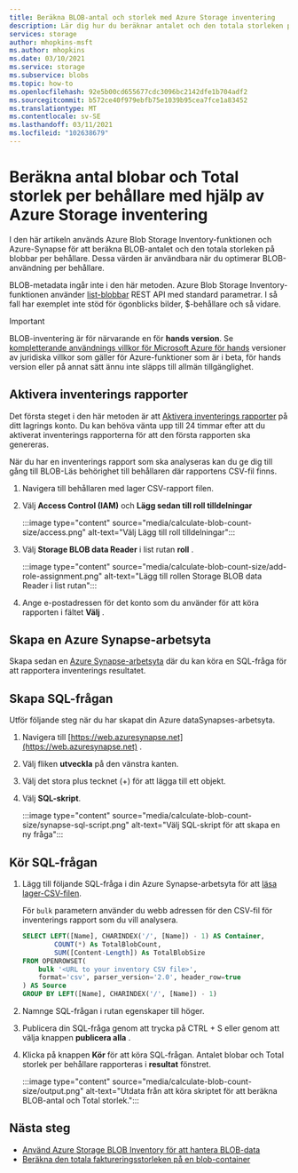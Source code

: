```yaml
---
title: Beräkna BLOB-antal och storlek med Azure Storage inventering
description: Lär dig hur du beräknar antalet och den totala storleken på blobbar per behållare.
services: storage
author: mhopkins-msft
ms.author: mhopkins
ms.date: 03/10/2021
ms.service: storage
ms.subservice: blobs
ms.topic: how-to
ms.openlocfilehash: 92e5b00cd655677cdc3096bc2142dfe1b704adf2
ms.sourcegitcommit: b572ce40f979ebfb75e1039b95cea7fce1a83452
ms.translationtype: MT
ms.contentlocale: sv-SE
ms.lasthandoff: 03/11/2021
ms.locfileid: "102638679"
---
```

# <a name="calculate-blob-count-and-total-size-per-container-using-azure-storage-inventory"></a>Beräkna antal blobar och Total storlek per behållare med hjälp av Azure Storage inventering

I den här artikeln används Azure Blob Storage Inventory-funktionen och Azure-Synapse för att beräkna BLOB-antalet och den totala storleken på blobbar per behållare. Dessa värden är användbara när du optimerar BLOB-användning per behållare.

BLOB-metadata ingår inte i den här metoden. Azure Blob Storage Inventory-funktionen använder [list-blobbar](/rest/api/storageservices/list-blobs) REST API med standard parametrar. I så fall har exemplet inte stöd för ögonblicks bilder, $-behållare och så vidare.

> [!IMPORTANT]
> BLOB-inventering är för närvarande en för **hands version**. Se [kompletterande användnings villkor för Microsoft Azure för hands](https://azure.microsoft.com/support/legal/preview-supplemental-terms/) versioner av juridiska villkor som gäller för Azure-funktioner som är i beta, för hands version eller på annat sätt ännu inte släpps till allmän tillgänglighet.

## <a name="enable-inventory-reports"></a>Aktivera inventerings rapporter

Det första steget i den här metoden är att [Aktivera inventerings rapporter](blob-inventory.md#enable-inventory-reports) på ditt lagrings konto. Du kan behöva vänta upp till 24 timmar efter att du aktiverat inventerings rapporterna för att den första rapporten ska genereras.

När du har en inventerings rapport som ska analyseras kan du ge dig till gång till BLOB-Läs behörighet till behållaren där rapportens CSV-fil finns.

1. Navigera till behållaren med lager CSV-rapport filen.
1. Välj **Access Control (IAM)** och **Lägg sedan till roll tilldelningar**

    :::image type="content" source="media/calculate-blob-count-size/access.png" alt-text="Välj Lägg till roll tilldelningar":::

1. Välj **Storage BLOB data Reader** i list rutan **roll** .

    :::image type="content" source="media/calculate-blob-count-size/add-role-assignment.png" alt-text="Lägg till rollen Storage BLOB data Reader i list rutan":::

1. Ange e-postadressen för det konto som du använder för att köra rapporten i fältet **Välj** .

## <a name="create-an-azure-synapse-workspace"></a>Skapa en Azure Synapse-arbetsyta

Skapa sedan en [Azure Synapse-arbetsyta](/azure/synapse-analytics/get-started-create-workspace) där du kan köra en SQL-fråga för att rapportera inventerings resultatet.

## <a name="create-the-sql-query"></a>Skapa SQL-frågan

Utför följande steg när du har skapat din Azure dataSynapses-arbetsyta.

1. Navigera till [https://web.azuresynapse.net](https://web.azuresynapse.net) .
1. Välj fliken **utveckla** på den vänstra kanten.
1. Välj det stora plus tecknet (+) för att lägga till ett objekt.
1. Välj **SQL-skript**.

    :::image type="content" source="media/calculate-blob-count-size/synapse-sql-script.png" alt-text="Välj SQL-skript för att skapa en ny fråga":::

## <a name="run-the-sql-query"></a>Kör SQL-frågan

1. Lägg till följande SQL-fråga i din Azure Synapse-arbetsyta för att [läsa lager-CSV-filen](/azure/synapse-analytics/sql/query-single-csv-file#read-a-csv-file).

    För `bulk` parametern använder du webb adressen för den CSV-fil för inventerings rapport som du vill analysera.

    ```sql
    SELECT LEFT([Name], CHARINDEX('/', [Name]) - 1) AS Container, 
            COUNT(*) As TotalBlobCount,
            SUM([Content-Length]) As TotalBlobSize
    FROM OPENROWSET(
        bulk '<URL to your inventory CSV file>',
        format='csv', parser_version='2.0', header_row=true
    ) AS Source
    GROUP BY LEFT([Name], CHARINDEX('/', [Name]) - 1)
    ```

1. Namnge SQL-frågan i rutan egenskaper till höger.

1. Publicera din SQL-fråga genom att trycka på CTRL + S eller genom att välja knappen **publicera alla** .

1. Klicka på knappen **Kör** för att köra SQL-frågan. Antalet blobar och Total storlek per behållare rapporteras i **resultat** fönstret.

    :::image type="content" source="media/calculate-blob-count-size/output.png" alt-text="Utdata från att köra skriptet för att beräkna BLOB-antal och Total storlek.":::

## <a name="next-steps"></a>Nästa steg

- [Använd Azure Storage BLOB Inventory för att hantera BLOB-data](blob-inventory.md)
- [Beräkna den totala faktureringsstorleken på en blob-container](../scripts/storage-blobs-container-calculate-billing-size-powershell.md)
